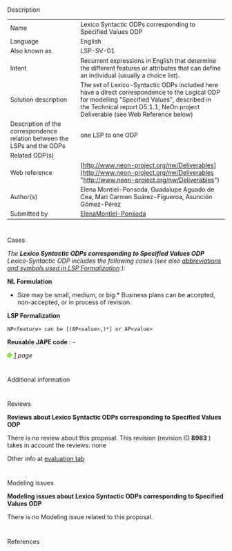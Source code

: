 # 

 Description




|  |  |
| --- | --- |
|  Name  |  Lexico Syntactic ODPs corresponding to Specified Values ODP  |
|  Language  |  English  |
|  Also known as  |  LSP-SV-01  |
|  Intent  |  Recurrent expressions in English that determine the different features or attributes that can define an individual (usually a choice list).  |
|  Solution description  |  The set of Lexico-Syntactic ODPs included here have a direct correspondence to the Logical ODP for modelling "Specified Values", described in the Technical report D5.1.1, NeOn project Deliverable (see Web Reference below)  |
|  Description of the correspondence relation between the LSPs and the ODPs  |  one LSP to one ODP  |
|  Related ODP(s)  |  |
|  Web reference  | [http://www.neon-project.org/nw/Deliverables](http://www.neon-project.org/nw/Deliverables "http://www.neon-project.org/nw/Deliverables")  |
|  Author(s)  |  Elena Montiel-Ponsoda, Guadalupe Aguado de Cea, Mari Carmen Suárez-Figueroa, Asunción Gómez-Pérez  |
|  Submitted by  | [ElenaMontiel-Ponsoda](../User/ElenaMontiel-Ponsoda "User:ElenaMontiel-Ponsoda")  |



  





# 

 Cases



_The
 __Lexico Syntactic ODPs corresponding to Specified Values ODP__ 
 Lexico-Syntactic ODP includes the following cases (see also
 [abbreviations and symbols used in LSP Formalization](../Community/LSPSymbols "Community:LSPSymbols") 
 ):_ 




  







__NL Formulation__ 



* Size may be small, medium, or big.* Business plans can be accepted, non-accepted, or in process of revision.


__LSP Formalization__ 




```
NP<feature> can be [(AP<value>,)*] or AP<value>

```


__Reusable JAPE code__ 
 : -
 





[![](images/thumb/8/87/ArrowRight.gif/11px-ArrowRight.gif)](../Image/ArrowRight.gif "ArrowRight.gif")
_[1](../Submissions/Lexico_Syntactic_ODPs_corresponding_to_Specified_Values_ODP/1 "Submissions:Lexico Syntactic ODPs corresponding to Specified Values ODP/1") 
 page_ 




# 

 Additional information



# 

 Reviews




__Reviews about Lexico Syntactic ODPs corresponding to Specified Values ODP__ 


 There is no review about this proposal.
This revision (revision ID
 __8983__ 
 ) takes in account the reviews: none
 



 Other info at
 [evaluation tab](http://ontologydesignpatterns.org/wiki/index.php?title=Submissions:Lexico_Syntactic_ODPs_corresponding_to_Specified_Values_ODP&action=evaluation "http://ontologydesignpatterns.org/wiki/index.php?title=Submissions:Lexico_Syntactic_ODPs_corresponding_to_Specified_Values_ODP&action=evaluation") 





  





# 

 Modeling issues




__Modeling issues about Lexico Syntactic ODPs corresponding to Specified Values ODP__ 


 There is no Modeling issue related to this proposal.
 




  





# 

 References